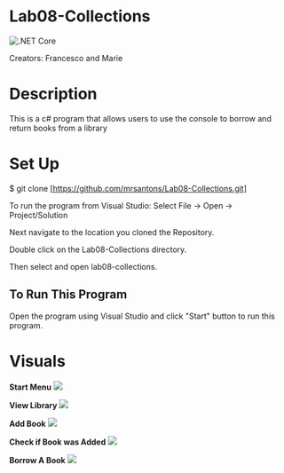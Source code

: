 # Lab08-Collections
![.NET Core](https://github.com/mrsantons/Lab08-Collections/workflows/.NET%20Core/badge.svg)


Creators: Francesco and Marie

# Description
This is a c# program that allows users to use the console to borrow and return books from a library


# Set Up
$ git clone [https://github.com/mrsantons/Lab08-Collections.git]

To run the program from Visual Studio:
Select File -> Open -> Project/Solution

Next navigate to the location you cloned the Repository.

Double click on the Lab08-Collections directory.

Then select and open lab08-collections.

## To Run This Program
Open the program using Visual Studio and click "Start" button to run this program.
# Visuals

**Start Menu**
![](https://github.com/mrsantons/Lab08-Collections/blob/master/Visuals/menu.jpg)

**View Library**
![](https://github.com/mrsantons/Lab08-Collections/blob/master/Visuals/view.jpg)

**Add Book**
![](https://github.com/mrsantons/Lab08-Collections/blob/master/Visuals/add.jpg)

**Check if Book was Added**
![](https://github.com/mrsantons/Lab08-Collections/blob/master/Visuals/checkIfAdded.jpg)

**Borrow A Book**
![](https://github.com/mrsantons/Lab08-Collections/blob/master/Visuals/borrowABook.jpg)
